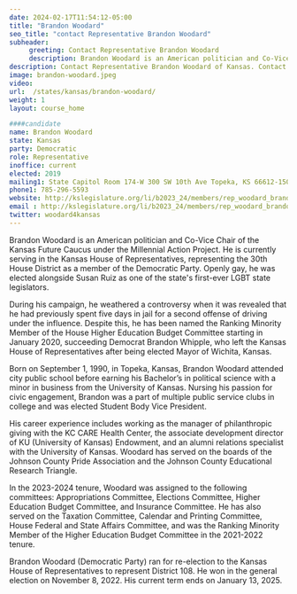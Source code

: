 ```yaml
---
date: 2024-02-17T11:54:12-05:00
title: "Brandon Woodard"
seo_title: "contact Representative Brandon Woodard"
subheader:
     greeting: Contact Representative Brandon Woodard
     description: Brandon Woodard is an American politician and Co-Vice Chair of the Kansas Future Caucus under the Millennial Action Project. He is currently serving in the Kansas House of Representatives, representing the 30th House District as a member of the Democratic Party.
description: Contact Representative Brandon Woodard of Kansas. Contact information for Brandon Woodard includes email address, phone number, and mailing address.
image: brandon-woodard.jpeg
video:
url:  /states/kansas/brandon-woodard/
weight: 1
layout: course_home

####candidate
name: Brandon Woodard
state: Kansas
party: Democratic
role: Representative
inoffice: current
elected: 2019
mailing1: State Capitol Room 174-W 300 SW 10th Ave Topeka, KS 66612-1504
phone1: 785-296-5593
website: http://kslegislature.org/li/b2023_24/members/rep_woodard_brandon_1/
email : http://kslegislature.org/li/b2023_24/members/rep_woodard_brandon_1/
twitter: woodard4kansas
---
```


Brandon Woodard is an American politician and Co-Vice Chair of the Kansas Future Caucus under the Millennial Action Project. He is currently serving in the Kansas House of Representatives, representing the 30th House District as a member of the Democratic Party. Openly gay, he was elected alongside Susan Ruiz as one of the state's first-ever LGBT state legislators.

During his campaign, he weathered a controversy when it was revealed that he had previously spent five days in jail for a second offense of driving under the influence. Despite this, he has been named the Ranking Minority Member of the House Higher Education Budget Committee starting in January 2020, succeeding Democrat Brandon Whipple, who left the Kansas House of Representatives after being elected Mayor of Wichita, Kansas.

Born on September 1, 1990, in Topeka, Kansas, Brandon Woodard attended city public school before earning his Bachelor’s in political science with a minor in business from the University of Kansas. Nursing his passion for civic engagement, Brandon was a part of multiple public service clubs in college and was elected Student Body Vice President.

His career experience includes working as the manager of philanthropic giving with the KC CARE Health Center, the associate development director of KU (University of Kansas) Endowment, and an alumni relations specialist with the University of Kansas. Woodard has served on the boards of the Johnson County Pride Association and the Johnson County Educational Research Triangle.

In the 2023-2024 tenure, Woodard was assigned to the following committees: Appropriations Committee, Elections Committee, Higher Education Budget Committee, and Insurance Committee. He has also served on the Taxation Committee, Calendar and Printing Committee, House Federal and State Affairs Committee, and was the Ranking Minority Member of the Higher Education Budget Committee in the 2021-2022 tenure.

Brandon Woodard (Democratic Party) ran for re-election to the Kansas House of Representatives to represent District 108. He won in the general election on November 8, 2022. His current term ends on January 13, 2025.
